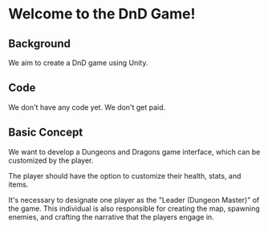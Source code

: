 # Welcome to the DnD Game!
## Background
We aim to create a DnD game using Unity.

## Code
We don't have any code yet.
We don't get paid.

## Basic Concept
We want to develop a Dungeons and Dragons game interface, which can be customized by the player.

The player should have the option to customize their health, stats, and items.

It's necessary to designate one player as the "Leader (Dungeon Master)" of the game. This individual is also responsible for creating the map, spawning enemies, and crafting the narrative that the players engage in.
